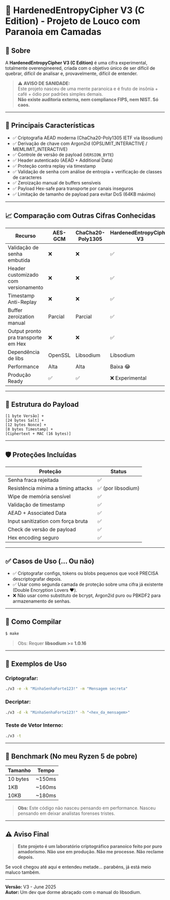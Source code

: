 
# 🔐 HardenedEntropyCipher V3 (C Edition) - Projeto de Louco com Paranoia em Camadas 

## 📌 Sobre

A **HardenedEntropyCipher V3 (C Edition)** é uma cifra experimental, totalmente overengineered, criada com o objetivo único de ser difícil de quebrar, difícil de analisar e, provavelmente, difícil de entender.

> ⚠️ **AVISO DE SANIDADE:**  
Este projeto nasceu de uma mente paranoica e é fruto de insônia + café + ódio por padrões simples demais.  
**Não existe auditoria externa, nem compliance FIPS, nem NIST. Só caos.**

---

## 📜 Principais Características

- ✅ Criptografia AEAD moderna (ChaCha20-Poly1305 IETF via libsodium)
- ✅ Derivação de chave com Argon2id (OPSLIMIT_INTERACTIVE / MEMLIMIT_INTERACTIVE)
- ✅ Controle de versão de payload (`VERSION_BYTE`)
- ✅ Header autenticado (AEAD + Additional Data)
- ✅ Proteção contra replay via timestamp
- ✅ Validação de senha com análise de entropia + verificação de classes de caracteres
- ✅ Zeroização manual de buffers sensíveis
- ✅ Payload Hex-safe para transporte por canais inseguros
- ✅ Limitação de tamanho de payload para evitar DoS (64KB máximo)

---

## 📈 Comparação com Outras Cifras Conhecidas

| Recurso | AES-GCM | ChaCha20-Poly1305 | HardenedEntropyCipher V3 |
|---|---|---|---|
| Validação de senha embutida | ❌ | ❌ | ✅ |
| Header customizado com versionamento | ❌ | ❌ | ✅ |
| Timestamp Anti-Replay | ❌ | ❌ | ✅ |
| Buffer zeroization manual | Parcial | Parcial | ✅ |
| Output pronto pra transporte em Hex | ❌ | ❌ | ✅ |
| Dependência de libs | OpenSSL | Libsodium | Libsodium |
| Performance | Alta | Alta | Baixa 😂 |
| Produção Ready | ✅ | ✅ | ❌ Experimental |

---

## 📐 Estrutura do Payload

```
[1 byte Versão] +
[24 bytes Salt] +
[12 bytes Nonce] +
[8 bytes Timestamp] +
[Ciphertext + MAC (16 bytes)]
```

---

## 🛡️ Proteções Incluídas

| Proteção | Status |
|---|---|
| Senha fraca rejeitada | ✅ |
| Resistência mínima a timing attacks | ✅ (por libsodium) |
| Wipe de memória sensível | ✅ |
| Validação de timestamp | ✅ |
| AEAD + Associated Data | ✅ |
| Input sanitization com força bruta | ✅ |
| Check de versão de payload | ✅ |
| Hex encoding seguro | ✅ |

---

## ✅ Casos de Uso (… Ou não)

- ✅ Criptografar configs, tokens ou blobs pequenos que você PRECISA descriptografar depois.
- ✅ Usar como segunda camada de proteção sobre uma cifra já existente (Double Encryption Lovers ❤️).
- ❌ Não usar como substituto de bcrypt, Argon2id puro ou PBKDF2 para armazenamento de senhas.

---

## 🚀 Como Compilar

```bash
$ make
```

> Obs: Requer **libsodium >= 1.0.16**

---

## 🎯 Exemplos de Uso

### Criptografar:

```bash
./v3 -e -k "MinhaSenhaForte123!" -m "Mensagem secreta"
```

### Decriptar:

```bash
./v3 -d -k "MinhaSenhaForte123!" -h "<hex_da_mensagem>"
```

### Teste de Vetor Interno:

```bash
./v3 -t
```

---

## 🧪 Benchmark (No meu Ryzen 5 de pobre)

| Tamanho | Tempo |
|---|---|
| 10 bytes | ~150ms |
| 1KB | ~160ms |
| 10KB | ~180ms |

> **Obs:** Este código não nasceu pensando em performance. Nasceu pensando em deixar analistas forenses tristes.

---

## ⚠️ Aviso Final

> **Este projeto é um laboratório criptográfico paranoico feito por puro amadorismo. Não use em produção. Não me processe. Não reclame depois.**

Se você chegou até aqui e entendeu metade... parabéns, já está meio maluco também.

---

**Versão:** V3 - June 2025  
**Autor:** Um dev que dorme abraçado com o manual do libsodium.
